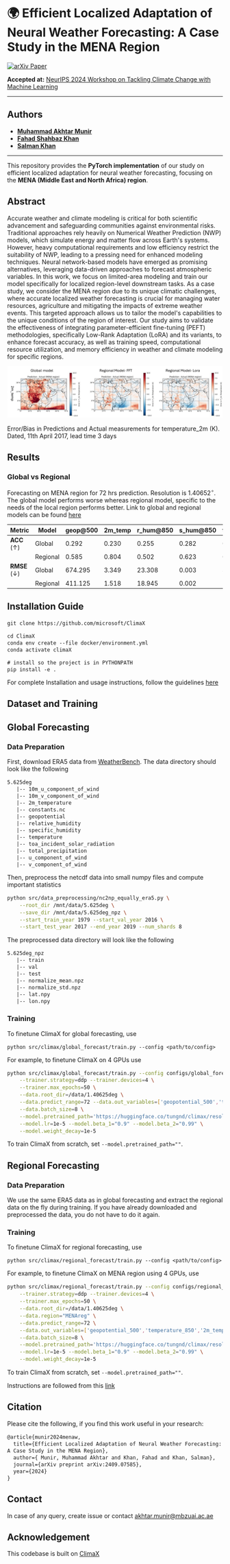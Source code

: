 <h1>🌍 Efficient Localized Adaptation of Neural Weather Forecasting: A Case Study in the MENA Region</h1>

<a href="https://arxiv.org/pdf/2409.07585">
  <img src="https://img.shields.io/badge/arXiv-2409.07585-B31B1B.svg" alt="arXiv Paper">
</a>

<p><strong>Accepted at:</strong> 
  <a href="https://www.climatechange.ai/events/neurips2024">
    NeurIPS 2024 Workshop on Tackling Climate Change with Machine Learning
  </a> 
</p>

<hr>

<h2>Authors</h2>
<ul>
  <li><a href="https://scholar.google.com.pk/citations?user=sT-epZAAAAAJ&hl=en"><strong>Muhammad Akhtar Munir</strong></a></li>
  <li><a href="https://scholar.google.es/citations?user=zvaeYnUAAAAJ&hl=en"><strong>Fahad Shahbaz Khan</strong></a></li>
  <li><a href="https://salman-h-khan.github.io/"><strong>Salman Khan</strong></a></li>
</ul>

<hr>

<p>This repository provides the <strong>PyTorch implementation</strong> of our study on efficient localized adaptation for neural weather forecasting, focusing on the <strong>MENA (Middle East and North Africa) region</strong>.</p>


## Abstract
Accurate weather and climate modeling is critical for both scientific advancement and safeguarding communities against environmental risks. Traditional approaches rely heavily on Numerical Weather Prediction (NWP) models, which simulate energy and matter flow across Earth's systems. However, heavy computational requirements and low efficiency restrict the suitability of NWP, leading to a pressing need for enhanced modeling techniques. Neural network-based models have emerged as promising alternatives, leveraging data-driven approaches to forecast atmospheric variables. In this work, we focus on limited-area modeling and train our model specifically for localized region-level downstream tasks. As a case study, we consider the MENA region due to its unique climatic challenges, where accurate localized weather forecasting is crucial for managing water resources, agriculture and mitigating the impacts of extreme weather events. This targeted approach allows us to tailor the model's capabilities to the unique conditions of the region of interest. Our study aims to validate the effectiveness of integrating parameter-efficient fine-tuning (PEFT) methodologies, specifically Low-Rank Adaptation (LoRA) and its variants, to enhance forecast accuracy, as well as training speed, computational resource utilization, and memory efficiency in weather and climate modeling for specific regions.

![alt text](ClimaX_vis_mena.png)

Error/Bias in Predictions and Actual measurements for temperature\_2m (K). Dated, 11th April 2017, lead time 3 days

## Results

### Global vs Regional
Forecasting on MENA region for 72 hrs prediction. Resolution is $1.40652^\circ$. The global model performs worse whereas regional model, specific to the needs of the local region performs better.
Link to global and regional models can be found [here](https://drive.google.com/drive/folders/1PZyo3u-n9hk66ik2dAuaFSYd4fS_9t9G?usp=sharing)

| **Metric**                       | **Model**  | **geop@500** | **2m_temp** | **r_hum@850** | **s_hum@850** | **temp@850** | **10m_u_wind** | **10m_v_wind** |
|----------------------------------|------------|---------------|--------------|----------------|---------------|---------------|-----------------|-----------------|
| **ACC** (↑)                      | Global     | 0.292         | 0.230        | 0.255          | 0.282         | 0.246         | 0.287           | 0.238           |
|                                  | Regional   | 0.585         | 0.804        | 0.502          | 0.623         | 0.620         | 0.570           | 0.517           |
| **RMSE** (↓)                     | Global     | 674.295       | 3.349        | 23.308         | 0.003         | 3.561         | 3.733           | 4.162           |
|                                  | Regional   | 411.125       | 1.518        | 18.945         | 0.002         | 2.366         | 2.931           | 3.219           |

## Installation Guide


```
git clone https://github.com/microsoft/ClimaX
```

```
cd ClimaX
conda env create --file docker/environment.yml
conda activate climaX
```

```
# install so the project is in PYTHONPATH
pip install -e .
```

For complete Installation and usage instructions, follow the guidelines [here](https://github.com/microsoft/ClimaX/blob/main/docs/usage.md)


## Dataset and Training 

## Global Forecasting

### Data Preparation

First, download ERA5 data from [WeatherBench](https://dataserv.ub.tum.de/index.php/s/m1524895). The data directory should look like the following
```
5.625deg
   |-- 10m_u_component_of_wind
   |-- 10m_v_component_of_wind
   |-- 2m_temperature
   |-- constants.nc
   |-- geopotential
   |-- relative_humidity
   |-- specific_humidity
   |-- temperature
   |-- toa_incident_solar_radiation
   |-- total_precipitation
   |-- u_component_of_wind
   |-- v_component_of_wind
```

Then, preprocess the netcdf data into small numpy files and compute important statistics
```bash
python src/data_preprocessing/nc2np_equally_era5.py \
    --root_dir /mnt/data/5.625deg \
    --save_dir /mnt/data/5.625deg_npz \
    --start_train_year 1979 --start_val_year 2016 \
    --start_test_year 2017 --end_year 2019 --num_shards 8
```

The preprocessed data directory will look like the following
```
5.625deg_npz
   |-- train
   |-- val
   |-- test
   |-- normalize_mean.npz
   |-- normalize_std.npz
   |-- lat.npy
   |-- lon.npy
```

### Training

To finetune ClimaX for global forecasting, use
```
python src/climax/global_forecast/train.py --config <path/to/config>
```
For example, to finetune ClimaX on 4 GPUs use
```bash
python src/climax/global_forecast/train.py --config configs/global_forecast_climax.yaml \
    --trainer.strategy=ddp --trainer.devices=4 \
    --trainer.max_epochs=50 \
    --data.root_dir=/data/1.40625deg \
    --data.predict_range=72 --data.out_variables=['geopotential_500','temperature_850','2m_temperature','10m_u_component_of_wind','10m_v_component_of_wind','relative_humidity_850','specific_humidity_850'] \
    --data.batch_size=8 \
    --model.pretrained_path='https://huggingface.co/tungnd/climax/resolve/main/1.40625deg.ckpt' \
    --model.lr=1e-5 --model.beta_1="0.9" --model.beta_2="0.99" \
    --model.weight_decay=1e-5 
```
To train ClimaX from scratch, set `--model.pretrained_path=""`.

## Regional Forecasting

### Data Preparation

We use the same ERA5 data as in global forecasting and extract the regional data on the fly during training. If you have already downloaded and preprocessed the data, you do not have to do it again.

### Training

To finetune ClimaX for regional forecasting, use
```
python src/climax/regional_forecast/train.py --config <path/to/config>
```
For example, to finetune ClimaX on MENA region using 4 GPUs, use
```bash
python src/climax/regional_forecast/train.py --config configs/regional_forecast_climax.yaml \
    --trainer.strategy=ddp --trainer.devices=4 \
    --trainer.max_epochs=50 \
    --data.root_dir=/data/1.40625deg \
    --data.region="MENAreg" \
    --data.predict_range=72 \
    --data.out_variables=['geopotential_500','temperature_850','2m_temperature','10m_u_component_of_wind','10m_v_component_of_wind','relative_humidity_850','specific_humidity_850'] \
    --data.batch_size=8 \
    --model.pretrained_path='https://huggingface.co/tungnd/climax/resolve/main/1.40625deg.ckpt' \
    --model.lr=1e-5 --model.beta_1="0.9" --model.beta_2="0.99" \
    --model.weight_decay=1e-5 
```
To train ClimaX from scratch, set `--model.pretrained_path=""`.

Instructions are followed from this [link](https://github.com/microsoft/ClimaX/blob/main/docs/usage.md)

## Citation

Please cite the following, if you find this work useful in your research:

```
@article{munir2024menaw,
  title={Efficient Localized Adaptation of Neural Weather Forecasting: A Case Study in the MENA Region},
  author={ Munir, Muhammad Akhtar and Khan, Fahad and Khan, Salman},
  journal={arXiv preprint arXiv:2409.07585},
  year={2024}
}
```

## Contact
In case of any query, create issue or contact akhtar.munir@mbzuai.ac.ae 

## Acknowledgement
This codebase is built on <a href="https://github.com/microsoft/ClimaX">ClimaX</a>



